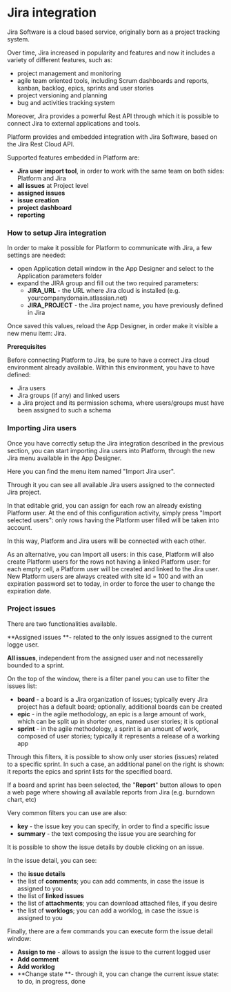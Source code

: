 # Jira integration

Jira Software is a cloud based service, originally born as a project tracking system.

Over time, Jira increased in popularity and features and now it includes a variety of different features, such as:

* project management and monitoring
* agile team oriented tools, including Scrum dashboards and reports, kanban, backlog, epics, sprints and user stories
* project versioning and planning 
* bug and activities tracking system

Moreover, Jira provides a powerful Rest API through which it is possible to connect Jira to external applications and tools.

Platform provides and embedded integration with Jira Software, based on the Jira Rest Cloud API.

Supported features embedded in Platform are:

* **Jira user import tool**, in order to work with the same team on both sides: Platform and Jira
* **all issues** at Project level
* **assigned issues**
* **issue creation**
* **project** **dashboard**
* **reporting**

### How to setup Jira integration

In order to make it possible for Platform to communicate with Jira, a few settings are needed:

* open Application detail window in the App Designer and select to the Application parameters folder
* expand the JIRA group and fill out the two required parameters:
  * **JIRA\_URL** - the URL where Jira cloud is installed \(e.g. yourcompanydomain.atlassian.net\)
  * **JIRA\_PROJECT** - the Jira project name, you have previously defined in Jira

Once saved this values, reload the App Designer, in order make it visible a new menu item: Jira.



**Prerequisites**

Before connecting Platform to Jira, be sure to have a correct Jira cloud environment already available. Within this environment, you have to have defined:

* Jira users
* Jira groups \(if any\) and linked users
* a Jira project and its permission schema, where users/groups must have been assigned to such a schema

### Importing Jira users

Once you have correctly setup the Jira integration described in the previous section, you can start importing Jira users into Platform, through the new Jira menu available in the App Designer.

Here you can find the menu item named "Import Jira user".

Through it you can see all available Jira users assigned to the connected Jira project.

In that editable grid, you can assign for each row an already existing Platform user. At the end of this configuration activity, simply press "Import selected users": only rows having the Platform user filled will be taken into account.

In this way, Platform and Jira users will be connected with each other.



As an alternative, you can Import all users: in this case, Platform will also create Platform users for the rows not having a linked Platform user: for each empty cell, a Platform user will be created and linked to the Jira user. New Platform users are always created with site id = 100 and with an expiration password set to today, in order to force the user to change the expiration date.



### Project issues

There are two functionalities available.

**Assigned issues **- related to the only issues assigned to the current logge user.



**All issues**, independent from the assigned user and not necessarelly bounded to a sprint.



On the top of the window, there is a filter panel you can use to filter the issues list:

* **board** - a board is a Jira organization of issues; typically every Jira project has a default board; optionally, additional boards can be created
* **epic** - in the agile methodology, an epic is a large amount of work, which can be split up in shorter ones, named user stories; it is optional
* **sprint** - in the agile methodology, a sprint is an amount of work, composed of user stories; typically it represents a release of a working app

Through this filters, it is possible to show only user stories \(issues\) related to a specific sprint. In such a case, an additional panel on the right is shown: it reports the epics and sprint lists for the specified board.

If a board and sprint has been selected, the "**Report**" button allows to open a web page where showing all available reports from Jira \(e.g. burndown chart, etc\)

Very common filters you can use are also:

* **key** - the issue key you can specify, in order to find a specific issue
* **summary** - the text composing the issue you are searching for



It is possible to show the issue details by double clicking on an issue.

In the issue detail, you can see:

* the **issue details**
* the list of **comments**; you can add comments, in case the issue is assigned to you
* the list of **linked issues**
* the list of **attachments**; you can download attached files, if you desire
* the list of **worklogs**; you can add a worklog, in case the issue is assigned to you



Finally, there are a few commands you can execute form the issue detail window:

* **Assign to me** - allows to assign the issue to the current logged user
* **Add comment**
* **Add worklog**
* **Change state **- through it, you can change the current issue state: to do, in progress, done











